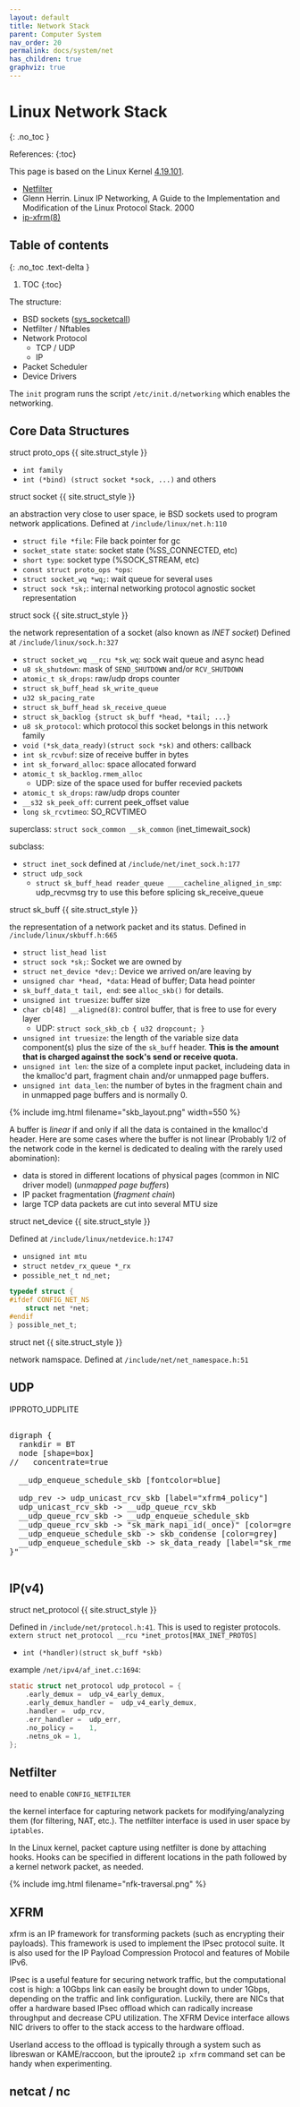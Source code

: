 ```yaml
---
layout: default
title: Network Stack
parent: Computer System
nav_order: 20
permalink: docs/system/net
has_children: true
graphviz: true
---
```


# Linux Network Stack
{: .no_toc }

References:
{:toc}

This page is based on the Linux Kernel [4.19.101](https://elixir.bootlin.com/linux/v4.19.101/source).

- [Netfilter](http://www.netfilter.org/)
- Glenn Herrin. Linux IP Networking, A Guide to the Implementation and Modification of the Linux Protocol Stack. 2000
- [ip-xfrm(8)](http://man7.org/linux/man-pages/man8/ip-xfrm.8.html)

## Table of contents
{: .no_toc .text-delta }

1. TOC
{:toc}

The structure:

- BSD sockets ([sys_socketcall](`http://man7.org/linux/man-pages/man2/socketcall.2.html))
- Netfilter / Nftables
- Network Protocol
	- TCP / UDP
	- IP
- Packet Scheduler
- Device Drivers

The `init` program runs the script `/etc/init.d/networking` which enables the networking.

## Core Data Structures

struct proto_ops
{{ site.struct_style }}

- `int family`
- `int (*bind) (struct socket *sock, ...)` and others

struct socket
{{ site.struct_style }}

an abstraction very close to user space, ie BSD sockets used to program network applications. Defined at `/include/linux/net.h:110`

- `struct file *file`: File back pointer for gc
- `socket_state state`: socket state (%SS_CONNECTED, etc)
- `short type`: socket type (%SOCK_STREAM, etc)
- `const struct proto_ops *ops`:
- `struct socket_wq *wq;`: wait queue for several uses
- `struct sock *sk;`: internal networking protocol agnostic socket representation

struct sock
{{ site.struct_style }}

the network representation of a socket (also known as _INET socket_) Defined at `/include/linux/sock.h:327`

- `struct socket_wq __rcu *sk_wq`: sock wait queue and async head
- `u8 sk_shutdown`: mask of `SEND_SHUTDOWN` and/or `RCV_SHUTDOWN`
- `atomic_t sk_drops`: raw/udp drops counter
- `struct sk_buff_head sk_write_queue`
- `u32 sk_pacing_rate`
- `struct sk_buff_head sk_receive_queue`
- `struct sk_backlog {struct sk_buff *head, *tail; ...}`
- `u8 sk_protocol`: which protocol this socket belongs in this network family
- `void (*sk_data_ready)(struct sock *sk)` and others: callback
- `int sk_rcvbuf`: size of receive buffer in bytes
- `int sk_forward_alloc`: space allocated forward
- `atomic_t sk_backlog.rmem_alloc`
	- UDP: size of the space used for buffer recevied packets
- `atomic_t sk_drops`: raw/udp drops counter
- `__s32 sk_peek_off`: current peek_offset value
- `long sk_rcvtimeo`: SO_RCVTIMEO

superclass: `struct sock_common __sk_common` (inet_timewait_sock)

subclass:

- `struct inet_sock` defined at `/include/net/inet_sock.h:177`
- `struct udp_sock`
  - `struct sk_buff_head reader_queue ____cacheline_aligned_in_smp`: udp_recvmsg try to use this before splicing sk_receive_queue


struct sk_buff
{{ site.struct_style }}

the representation of a network packet and its status. Defined in `/include/linux/skbuff.h:665`

- `struct list_head	list`
- `struct sock *sk;`: Socket we are owned by
- `struct net_device *dev;`: Device we arrived on/are leaving by
- `unsigned char *head, *data`: Head of buffer; Data head pointer
- `sk_buff_data_t tail, end`: see `alloc_skb()` for details.
- `unsigned int truesize`: buffer size
- `char cb[48] __aligned(8)`: control buffer, that is free to use for every layer
  - UDP: `struct sock_skb_cb { u32 dropcount; }`
- `unsigned int truesize`: the length of the variable size data component(s) plus the size of the `sk_buff` header. **This is the amount that is charged against the sock's send or receive quota.**
- `unsigned int len`: the size of a complete input packet, includeing data in the kmalloc'd part, fragment chain and/or unmapped page buffers.
- `unsigned int data_len`: the number of bytes in the fragment chain and in unmapped page buffers and is normally 0.

{% include img.html filename="skb_layout.png" width=550 %}

A buffer is _linear_ if and only if all the data is contained in the kmalloc'd header. Here are some cases where the buffer is not linear (Probably 1/2 of the network code in the kernel is dedicated to dealing with the rarely used abomination):

- data is stored in different locations of physical pages (common in NIC driver model) (_unmapped page buffers_)
- IP packet fragmentation (_fragment chain_)
- large TCP data packets are cut into several MTU size

struct net_device
{{ site.struct_style }}

Defined at `/include/linux/netdevice.h:1747`

- `unsigned int mtu`
- `struct netdev_rx_queue *_rx`
- `possible_net_t nd_net;`
```c
typedef struct {
#ifdef CONFIG_NET_NS
	struct net *net;
#endif
} possible_net_t;
```

struct net
{{ site.struct_style }}

network namspace. Defined at `/include/net/net_namespace.h:51`

## UDP

IPPROTO_UDPLITE

<pre class="graphviz">

digraph {
  rankdir = BT
  node [shape=box]
//   concentrate=true
  
  __udp_enqueue_schedule_skb [fontcolor=blue]
  
  udp_rev -> udp_unicast_rcv_skb [label="xfrm4_policy"]
  udp_unicast_rcv_skb -> __udp_queue_rcv_skb
  __udp_queue_rcv_skb -> __udp_enqueue_schedule_skb 
  __udp_queue_rcv_skb -> "sk_mark_napi_id(_once)" [color=grey]
  __udp_enqueue_schedule_skb -> skb_condense [color=grey]
  __udp_enqueue_schedule_skb -> sk_data_ready [label="sk_rmem_alloc\n< sk_rcvbuf"]
}"

</pre>

## IP(v4)

struct net_protocol
{{ site.struct_style }}

Defined in `/include/net/protocol.h:41`. This is used to register protocols. `extern struct net_protocol __rcu *inet_protos[MAX_INET_PROTOS]`

- `int (*handler)(struct sk_buff *skb)`

example `/net/ipv4/af_inet.c:1694`:

```c
static struct net_protocol udp_protocol = {
	.early_demux =	udp_v4_early_demux,
	.early_demux_handler =	udp_v4_early_demux,
	.handler =	udp_rcv,
	.err_handler =	udp_err,
	.no_policy =	1,
	.netns_ok =	1,
};
```

## Netfilter

need to enable `CONFIG_NETFILTER`

the kernel interface for capturing network packets for modifying/analyzing them (for filtering, NAT, etc.). The netfilter interface is used in user space by `iptables`.

In the Linux kernel, packet capture using netfilter is done by attaching hooks. Hooks can be specified in different locations in the path followed by a kernel network packet, as needed. 

{% include img.html filename="nfk-traversal.png" %}

## XFRM

xfrm is an IP framework for transforming packets (such as encrypting their payloads). This framework is used to implement the IPsec protocol suite. It is also used for the IP Payload Compression Protocol and features of Mobile IPv6.

IPsec is a useful feature for securing network traffic, but the computational cost is high: a 10Gbps link can easily be brought down to under 1Gbps, depending on the traffic and link configuration. Luckily, there are NICs that offer a hardware based IPsec offload which can radically increase throughput and decrease CPU utilization. The XFRM Device interface allows NIC drivers to offer to the stack access to the hardware offload.

Userland access to the offload is typically through a system such as libreswan or KAME/raccoon, but the iproute2 `ip xfrm` command set can be handy when experimenting.

## netcat / nc


